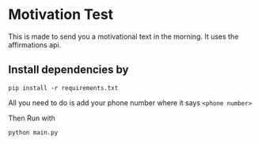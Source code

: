 # Motivation Test

This is made to send you a motivational text in the morning. It uses the affirmations api.

## Install dependencies by

`pip install -r requirements.txt`

All you need to do is add your phone number where it says `<phone number>`

Then Run with 

`python main.py`